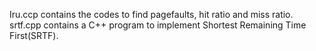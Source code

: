 Iru.ccp contains the codes to find pagefaults, hit ratio and miss ratio. 
srtf.cpp contains a C++ program to implement Shortest Remaining Time First(SRTF).
